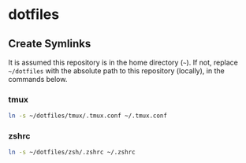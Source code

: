 # dotfiles

## Create Symlinks

It is assumed this repository is in the home directory (`~`). If not, replace `~/dotfiles` with the absolute path to this repository (locally), in the commands below.

### tmux

```sh
ln -s ~/dotfiles/tmux/.tmux.conf ~/.tmux.conf
```

### zshrc

```sh
ln -s ~/dotfiles/zsh/.zshrc ~/.zshrc
```


